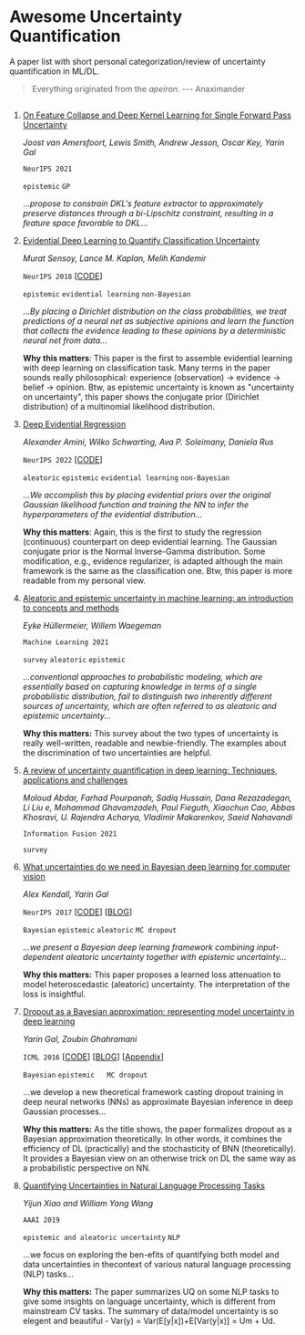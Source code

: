 # Awesome Uncertainty Quantification

A paper list with short personal categorization/review of uncertainty quantification in ML/DL.

> Everything originated from the *apeiron*.                                 --- Anaximander

##
1. [On Feature Collapse and Deep Kernel Learning for Single Forward Pass Uncertainty](http://bayesiandeeplearning.org/2021/papers/28.pdf)

   *Joost van Amersfoort, Lewis Smith, Andrew Jesson, Oscar Key, Yarin Gal*

   `NeurIPS 2021`

   `epistemic`  `GP`

   ...*propose to constrain DKL's feature extractor to approximately preserve distances through a bi-Lipschitz constraint, resulting in a feature space favorable to DKL*...



2.  [Evidential Deep Learning to Quantify Classification Uncertainty](https://dl.acm.org/doi/pdf/10.5555/3327144.3327239)

    *Murat Sensoy, Lance M. Kaplan, Melih Kandemir*

    `NeurIPS 2018`  \[[CODE](https://github.com/dougbrion/pytorch-classification-uncertainty)\]
   
    `epistemic`  `evidential learning`  `non-Bayesian`

    *...By placing a Dirichlet distribution on the class probabilities, we treat predictions of a neural net as subjective opinions and learn the function that collects the evidence leading to these opinions by a deterministic neural net from data...*

     **Why this matters**: This paper is the first to assemble evidential learning with deep learning on classification task. Many terms in the paper sounds really philosophical: experience (observation) -> evidence -> belief -> opinion. Btw, as epistemic uncertainty is known as "uncertainty on uncertainty", this paper shows the conjugate prior (Dirichlet distribution) of a multinomial likelihood distribution.



3. [Deep Evidential Regression](https://www.mit.edu/~amini/pubs/pdf/deep-evidential-regression.pdf)

   *Alexander Amini, Wilko Schwarting, Ava P. Soleimany, Daniela Rus*

   `NeurIPS 2022` \[[CODE](https://www.mit.edu/~amini/pubs/pdf/deep-evidential-regression.pdf)\]

   `aleatoric`  `epistemic`  `evidential learning`  `non-Bayesian`

   *...We accomplish this by placing evidential priors over the original Gaussian likelihood function and training the NN to infer the hyperparameters of the evidential distribution...*

   **Why this matters**: Again, this is the first to study the regression (continuous) counterpart on deep evidential learning. The Gaussian conjugate prior is the Normal Inverse-Gamma distribution. Some modification, e.g., evidence regularizer,  is adapted although the main framework is the same as the classification one. Btw, this paper is more readable from my personal view.

   

4. [Aleatoric and epistemic uncertainty in machine learning: an introduction to concepts and methods](https://link.springer.com/content/pdf/10.1007/s10994-021-05946-3.pdf)
   
   *Eyke Hüllermeier, Willem Waegeman*

   `Machine Learning 2021`

   `survey`  `aleatoric`  `epistemic`

   *...conventional approaches to probabilistic modeling, which are essentially based on capturing knowledge in terms of a single probabilistic distribution, fail to distinguish two inherently different sources of uncertainty, which are often referred to as aleatoric and epistemic uncertainty...*

   **Why this matters:** This survey about the two types of uncertainty is really well-written, readable and newbie-friendly. The examples about the discrimination of two uncertainties are helpful.



5. [A review of uncertainty quantification in deep learning: Techniques, applications and challenges](https://arxiv.org/pdf/2011.06225.pdf)
   
   *Moloud Abdar, Farhad Pourpanah, Sadiq Hussain, Dana Rezazadegan, Li Liu e, Mohammad Ghavamzadeh, Paul Fieguth, Xiaochun Cao, Abbas Khosravi, U. Rajendra Acharya, Vladimir Makarenkov, Saeid Nahavandi*

   `Information Fusion 2021`

   `survey`



6. [What uncertainties do we need in Bayesian deep learning for computer vision](https://arxiv.org/pdf/1703.04977)

   *Alex Kendall, Yarin Gal*

   `NeurIPS 2017` [[CODE](https://github.com/pmorerio/dl-uncertainty)] [[BLOG](https://patrick-llgc.github.io/Learning-Deep-Learning/paper_notes/uncertainty_bdl.html)]

   `Bayesian`  `epistemic`  `aleatoric`  `MC dropout`

   *...we present a Bayesian deep learning framework combining input-dependent aleatoric uncertainty together with epistemic uncertainty...*

   **Why this matters:** This paper proposes a learned loss attenuation to model heteroscedastic (aleatoric) uncertainty. The interpretation of the loss is insightful.



7. [Dropout as a Bayesian approximation: representing model uncertainty in deep learning](http://proceedings.mlr.press/v48/gal16.pdf)

   *Yarin Gal, Zoubin Ghahramani*

   `ICML 2016` [[CODE](https://github.com/yaringal/DropoutUncertaintyExps)]  [[BLOG](https://ahmdtaha.medium.com/dropout-as-a-bayesian-approximation-representing-model-uncertainty-in-deep-learning-7a2e49e64a15)]  [[Appendix](http://proceedings.mlr.press/v48/gal16-supp.pdf)]

   `Bayesian`  `epistemic   MC dropout`

    ...we develop a new theoretical framework casting dropout training in deep neural networks (NNs) as approximate Bayesian inference in deep Gaussian processes...

   **Why this matters:** As the title shows, the paper formalizes dropout as a Bayesian approximation theoretically. In other words, it combines the efficiency of DL (practically) and the stochasticity of BNN (theoretically). It provides a Bayesian view on an otherwise trick on DL the same way as a probabilistic perspective on NN. 
   
  
8. [Quantifying Uncertainties in Natural Language Processing Tasks](https://ojs.aaai.org/index.php/AAAI/article/view/4719/4597)

   *Yijun Xiao and William Yang Wang*

   `AAAI 2019` 

   `epistemic and aleatoric uncertainty`  `NLP`

    ...we focus on exploring the ben-efits of quantifying both model and data uncertainties in thecontext of various natural language processing (NLP) tasks...

   **Why this matters:** The paper summarizes UQ on some NLP tasks to give some insights on language uncertainty, which is different from mainstream CV tasks. The summary of data/model uncertainty is so elegent and beautiful - Var(y) = Var(E\[y|x\])+E\[Var(y|x)\] = Um + Ud.
